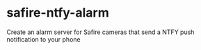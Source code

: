 # safire-ntfy-alarm
Create an alarm server for Safire cameras that send a NTFY push notification to your phone
